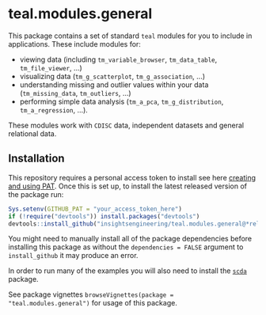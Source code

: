 # teal.modules.general

This package contains a set of standard `teal` modules for you to include in applications.
These include modules for:

- viewing data (including `tm_variable_browser`, `tm_data_table`, `tm_file_viewer`, ...)
- visualizing data (`tm_g_scatterplot`, `tm_g_association`, ...)
- understanding missing and outlier values within your data (`tm_missing_data`, `tm_outliers`, ...)
- performing simple data analysis (`tm_a_pca`, `tm_g_distribution`, `tm_a_regression`, ...).

These modules work with `CDISC` data, independent datasets and general relational data.  

## Installation

This repository requires a personal access token to install see here [creating and using PAT](https://docs.github.com/en/github/authenticating-to-github/keeping-your-account-and-data-secure/creating-a-personal-access-token). Once this is set up, to install the latest released version of the package run:

```r
Sys.setenv(GITHUB_PAT = "your_access_token_here")
if (!require("devtools")) install.packages("devtools")
devtools::install_github("insightsengineering/teal.modules.general@*release", dependencies = FALSE)
```

You might need to manually install all of the package dependencies before installing this package as without
the `dependencies = FALSE` argument to `install_github` it may produce an error.

In order to run many of the examples you will also need to install the [`scda`](https://github.com/insightsengineering/scda) package.

See package vignettes `browseVignettes(package = "teal.modules.general")` for usage of this package.
